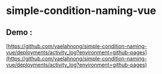 # simple-condition-naming-vue

## Demo :

[https://github.com/yaelahnong/simple-condition-naming-vue/deployments/activity_log?environment=github-pages](https://github.com/yaelahnong/simple-condition-naming-vue/deployments/activity_log?environment=github-pages)

